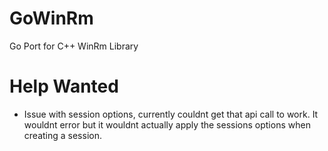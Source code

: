 # GoWinRm
Go Port for C++ WinRm Library

# Help Wanted
* Issue with session options, currently couldnt get that api call to work. It wouldnt error but it wouldnt actually apply the sessions options when creating a session.
